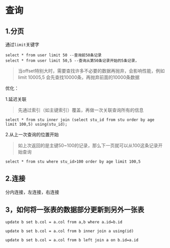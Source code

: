 #  查询



## 1.分页

通过`limit`关键字

```mysql
select * from user limit 50 --查询前50条记录
select * from user limit 50,5 --查询从第50条记录开始的5条记录，
```

> 当offset特别大时，需要查找许多不必要的数据再抛弃，会影响性能，例如limit 10005,5 会先查找10000条，再抛弃前面的10000条数据

优化：

1.延迟关联

> 先通过索引（如主键索引）覆盖，再做一次关联查询所有的信息

```mysql
select * from stu inner join (select stu_id from stu order by age limit 100,5) using(stu_id);
```

2.从上一次查询的位置开始

> 如上次返回的是主键50~100的记录，那么下一页就可以从100这条记录开始查询

```mysql
select * from stu where stu_id>100 order by age limit 100,5
```

## 2.连接

分内连接，左连接，右连接

## 3，如何将一张表的数据部分更新到另外一张表



```mysql
update b set b.col = a.col from a,b where a.id=b.id

update b set b.col = a.col from b inner join a using(id)

update b set b.col = a.col from b left join a on b.id=a.id
```

